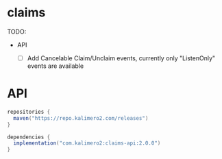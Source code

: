 # claims

TODO:
- API
  - [ ] Add Cancelable Claim/Unclaim events, currently only "ListenOnly" events are available


# API

```groovy
repositories {
  maven("https://repo.kalimero2.com/releases")
}

dependencies {
  implementation("com.kalimero2:claims-api:2.0.0")
}
```
